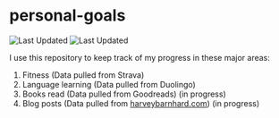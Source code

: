 # personal-goals
![Last Updated](https://img.shields.io/date/1610334252?color=FC4C02&label=Fitness%20Updated&logo=strava)
![Last Updated](https://img.shields.io/date/1610334252?color=7ac70c&label=Language%20Updated&logo=duolingo)

I use this repository to keep track of my progress in these major areas:

1. Fitness (Data pulled from Strava)
2. Language learning (Data pulled from Duolingo)
3. Books read (Data pulled from Goodreads) (in progress)
4. Blog posts (Data pulled from [harveybarnhard.com](https://harveybarnhard.com)) (in progress)
